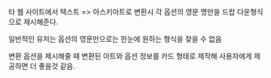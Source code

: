 타 웹 사이트에서 텍스트 => 아스키아트로 변환시 각 옵션의 영문 명만을 드랍 다운형식으로 제시해준다.

일반적인 유저는 옵션의 영문만으로는 한눈에 원하는 형식을 찾을 수 없음 

변환 옵션을 제시해줄 때 변환된 아트와 옵션 정보를 카드 형태로 제작해 사용자에게 제공하면 더 좋을것 같음.
